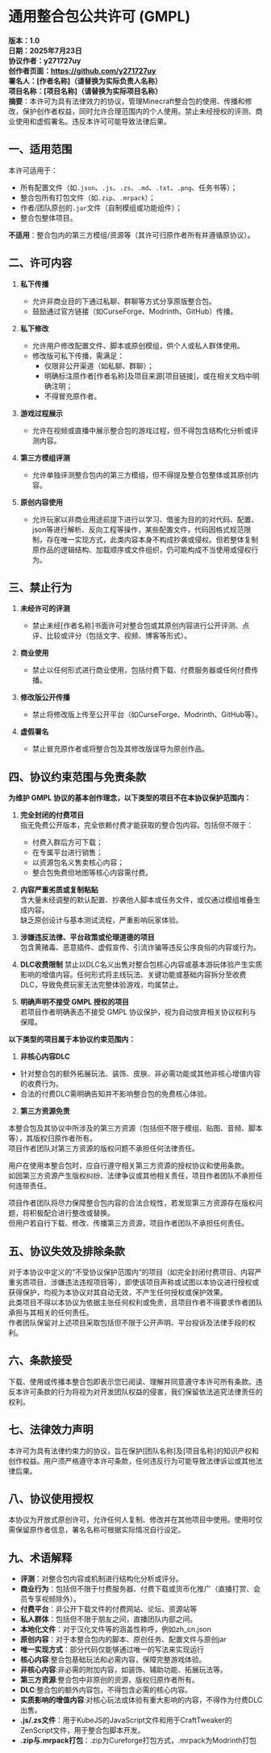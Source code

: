# 通用整合包公共许可 (GMPL)

**版本：1.0**  
**日期：2025年7月23日**  
**协议作者：y271727uy**   
**创作者页面：https://github.com/y271727uy**   
**署名人：[作者名称]（请替换为实际负责人名称）**  
**项目名称：[项目名称]（请替换为实际项目名称）**          
**摘要**：本许可为具有法律效力的协议，管理Minecraft整合包的使用、传播和修改，保护创作者权益，同时允许合理范围内的个人使用。禁止未经授权的评测、商业使用和虚假署名。违反本许可可能导致法律后果。

## 一、适用范围
本许可适用于：  
- 所有配置文件（如`.json`、`.js`、`.zs`、`.md`、`.txt`、`.png`、任务书等）；  
- 整合包所有打包文件（如`.zip`、`.mrpack`）；  
- 作者/团队原创的`.jar`文件（自制模组或功能组件）；  
- 整合包整体项目。  

**不适用**：整合包内的第三方模组/资源等（其许可归原作者所有并遵循原协议）。  

## 二、许可内容
1. **私下传播**  
   - 允许非商业目的下通过私聊、群聊等方式分享原版整合包。  
   - 鼓励通过官方链接（如CurseForge、Modrinth、GitHub）传播。  

2. **私下修改**  
   - 允许用户修改配置文件、脚本或原创模组，供个人或私人群体使用。  
   - 修改版可私下传播，需满足：  
     - 仅限非公开渠道（如私聊、群聊）；  
     - 明确标注原作者[作者名称]及项目来源[项目链接]，或在相关文档中明确注明；  
     - 不得冒充原作者。  

3. **游戏过程展示**  
   - 允许在视频或直播中展示整合包的游戏过程，但不得包含结构化分析或评测内容。  

4. **第三方模组评测**  
   - 允许单独评测整合包内的第三方模组，但不得提及整合包整体或其原创内容。  

5. **原创内容使用**  
   - 允许玩家以非商业用途前提下进行以学习、借鉴为目的的对代码、配置、json等进行解析、反向工程等操作，某些配置文件，代码因格式规范限制，存在唯一实现方式，此类内容本身不构成抄袭或侵权。但若整体复制原作品的逻辑结构、加载顺序或文件组织，仍可能构成不当使用或侵权行为。

## 三、禁止行为
1. **未经许可的评测**  
   - 禁止未经[作者名称]书面许可对整合包或其原创内容进行公开评测、点评、比较或评分（包括文字、视频、博客等形式）。  

2. **商业使用**  
   - 禁止以任何形式进行商业使用，包括付费下载、付费服务器或任何付费传播。  

3. **修改版公开传播**  
   - 禁止将修改版上传至公开平台（如CurseForge、Modrinth、GitHub等）。  

4. **虚假署名**  
   - 禁止冒充原作者或将整合包及其修改版误导为原创作品。  

## 四、协议约束范围与免责条款

**为维护 GMPL 协议的基本创作理念，以下类型的项目不在本协议保护范围内：**

1. **完全封闭的付费项目**  
   指无免费公开版本，完全依赖付费才能获取的整合包内容。包括但不限于：

   - 付费入群后方可下载；
   - 在专属平台进行销售；
   - 以资源包名义售卖核心内容；
   - 整合包免费但地图等核心内容需付费。

2. **内容严重劣质或复制粘贴**  
   含大量未经调整的默认配置、抄袭他人脚本或任务文件，或仅通过模组堆叠生成内容。  
   缺乏原创设计与基本测试流程，严重影响玩家体验。

3. **涉嫌违反法律、平台政策或伦理道德的项目**  
   包含黄赌毒、恶意插件、虚假宣传、引流诈骗等违反公序良俗的内容或行为。

4. **DLC收费限制**
   禁止以DLC名义出售对整合包核心内容或基本游玩体验产生实质影响的增值内容。任何形式将主线玩法、关键功能或基础内容拆分至收费DLC，导致免费玩家无法完整体验游戏，均属禁止。

5. **明确声明不接受 GMPL 授权的项目**  
   若项目作者明确表态不接受 GMPL 协议保护，视为自动放弃相关协议权利与保障。

**以下类型的项目属于本协议约束范围内：**

1. **非核心内容DLC**
 - 针对整合包的额外拓展玩法、装饰、皮肤、非必需功能或其他非核心增值内容的收费行为。  
 - 合法的付费DLC需明确告知并不影响整合包的免费核心体验。  

2. **第三方资源免责**

本整合包及其协议中所涉及的第三方资源（包括但不限于模组、贴图、音频、脚本等），其版权归原作者所有。  
项目作者团队对第三方资源的版权问题不承担任何法律责任。  

用户在使用本整合包时，应自行遵守相关第三方资源的授权协议和使用条款。  
如因第三方资源产生版权纠纷、法律争议或其他相关责任，项目作者团队不承担任何连带责任。  

项目作者团队将尽力保障整合包内容的合法合规性，若发现第三方资源存在版权问题，将积极配合进行整改或替换。  
但用户若自行下载、修改、传播第三方资源，项目作者团队不承担任何责任。

## 五、协议失效及排除条款

对于本协议中定义的“不受协议保护范围内”的项目（如完全封闭付费项目、内容严重劣质项目、涉嫌违法违规项目等），即使该项目声称或试图以本协议进行授权或获得保护，均视为本协议对其自动无效，不产生任何授权或保护效果。  
此类项目不得以本协议为依据主张任何权利或免责，且项目作者不得要求作者团队承担与其相关的任何责任。  
作者团队保留对上述项目采取包括但不限于公开声明、平台投诉及法律手段的权利。

## 六、条款接受
下载、使用或传播本整合包即表示您已阅读、理解并同意遵守本许可所有条款。违反本许可条款的行为将视为对开发团队权益的侵害，我们保留依法追究法律责任的权利。  

## 七、法律效力声明
本许可为具有法律约束力的协议，旨在保护[团队名称]及[项目名称]的知识产权和创作权益。用户须严格遵守本许可条款，任何违反行为可能导致法律诉讼或其他法律后果。

## 八、协议使用授权
本协议为开放式原创许可，允许任何人复制、修改并在其他项目中使用。使用时仅需保留原作者信息，署名名称可根据实际情况自行设定。

## 九、术语解释
- **评测**：对整合包内容或机制进行结构化分析或评分。  
- **商业行为**：包括但不限于付费服务器、付费下载或货币化推广（直播打赏、会员专享视频除外）。  
- **付费平台**：非公开下载文件的付费网站、论坛、资源站等
- **私人群体**：包括但不限于朋友之间，直播团队内部之间。
- **本地化文件**：对于汉化文件等的涵盖性称呼，例如zh_cn.json
- **原创内容**：对于本整合包内的脚本、原创任务、配置文件与原创jar
- **唯一实现方式**：部分代码仅能够通过唯一的写法来实现运行
- **核心内容**:整合包基础玩法和必需内容，保障完整游戏体验。
- **非核心内容**:非必需的附加内容，如装饰、辅助功能、拓展玩法等。
- **第三方资源**:整合包中非原创的资源，版权归原作者所有。
- **DLC**:整合包的额外内容包，不得包含必需的核心内容。
- **实质影响的增值内容**:对核心玩法或体验有重大影响的内容，不得作为付费DLC出售。
- **.js/.zs文件**：用于KubeJS的JavaScript文件和用于CraftTweaker的ZenScript文件，用于整合包脚本开发。
- **.zip与.mrpack打包**：.zip为Cureforge打包方式，.mrpack为Modrinth打包




